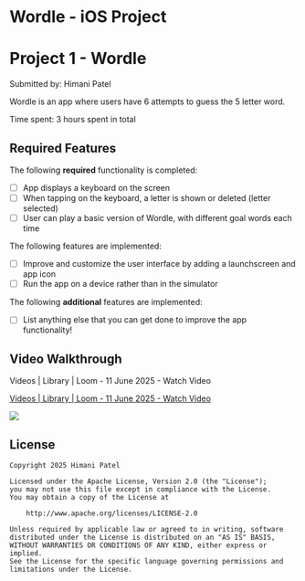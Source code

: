 # Wordle - iOS Project
 
# Project 1 - Wordle

Submitted by: Himani Patel

Wordle is an app where users have 6 attempts to guess the 5 letter word.  

Time spent: 3 hours spent in total

## Required Features

The following **required** functionality is completed:

- [ ] App displays a keyboard on the screen
- [ ] When tapping on the keyboard, a letter is shown or deleted (letter selected)
- [ ] User can play a basic version of Wordle, with different goal words each time

The following features are implemented:

- [ ] Improve and customize the user interface by adding a launchscreen and app icon
- [ ] Run the app on a device rather than in the simulator

The following **additional** features are implemented:

- [ ] List anything else that you can get done to improve the app functionality!

## Video Walkthrough
Videos | Library | Loom - 11 June 2025 - Watch Video

<div>
    <a href="https://www.loom.com/share/ea2989d03abb4ee5985f363d4fdafef8">
      <p>Videos | Library | Loom - 11 June 2025 - Watch Video</p>
    </a>
    <a href="https://www.loom.com/share/ea2989d03abb4ee5985f363d4fdafef8">
      <img style="max-width:300px;" src="https://cdn.loom.com/sessions/thumbnails/ea2989d03abb4ee5985f363d4fdafef8-3e5912638e096485-full-play.gif">
    </a>
  </div>


## License

    Copyright 2025 Himani Patel

    Licensed under the Apache License, Version 2.0 (the "License");
    you may not use this file except in compliance with the License.
    You may obtain a copy of the License at

        http://www.apache.org/licenses/LICENSE-2.0

    Unless required by applicable law or agreed to in writing, software
    distributed under the License is distributed on an "AS IS" BASIS,
    WITHOUT WARRANTIES OR CONDITIONS OF ANY KIND, either express or implied.
    See the License for the specific language governing permissions and
    limitations under the License.
